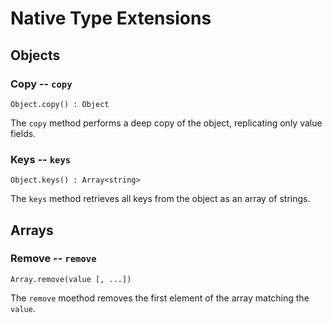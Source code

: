 Native Type Extensions
======================


## Objects

### Copy -- `copy`

    Object.copy() : Object

The `copy` method performs a deep copy of the object, replicating only value
fields.

### Keys -- `keys`

    Object.keys() : Array<string>

The `keys` method retrieves all keys from the object as an array of strings.


## Arrays

### Remove --  `remove`

    Array.remove(value [, ...])

The `remove` moethod removes the first element of the array matching the
`value`.
